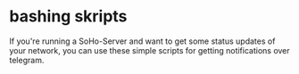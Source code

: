 # bashing skripts

If you're running a SoHo-Server and want to get some status updates of your network, 
you can use these simple scripts for getting notifications over telegram.
